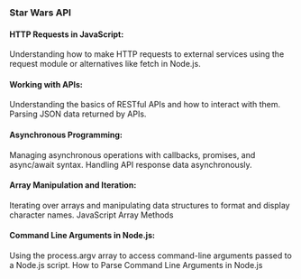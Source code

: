 ### Star Wars API

#### HTTP Requests in JavaScript:
Understanding how to make HTTP requests to external services using the request module or alternatives like fetch in Node.js.

#### Working with APIs:
Understanding the basics of RESTful APIs and how to interact with them.
Parsing JSON data returned by APIs.

#### Asynchronous Programming:
Managing asynchronous operations with callbacks, promises, and async/await syntax.
Handling API response data asynchronously.

#### Array Manipulation and Iteration:
Iterating over arrays and manipulating data structures to format and display character names.
JavaScript Array Methods

#### Command Line Arguments in Node.js:
Using the process.argv array to access command-line arguments passed to a Node.js script.
How to Parse Command Line Arguments in Node.js

